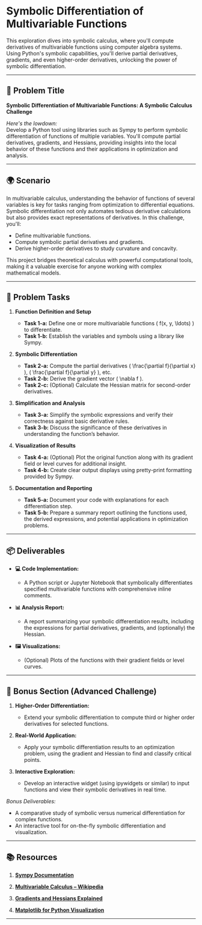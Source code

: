 # Symbolic Differentiation of Multivariable Functions

This exploration dives into symbolic calculus, where you'll compute derivatives of multivariable functions using computer algebra systems. Using Python's symbolic capabilities, you'll derive partial derivatives, gradients, and even higher-order derivatives, unlocking the power of symbolic differentiation.

---

## 📝 Problem Title

**Symbolic Differentiation of Multivariable Functions: A Symbolic Calculus Challenge**

*Here's the lowdown:*  
Develop a Python tool using libraries such as Sympy to perform symbolic differentiation of functions of multiple variables. You'll compute partial derivatives, gradients, and Hessians, providing insights into the local behavior of these functions and their applications in optimization and analysis.

---

## 🌍 Scenario

In multivariable calculus, understanding the behavior of functions of several variables is key for tasks ranging from optimization to differential equations. Symbolic differentiation not only automates tedious derivative calculations but also provides exact representations of derivatives. In this challenge, you'll:
- Define multivariable functions.
- Compute symbolic partial derivatives and gradients.
- Derive higher-order derivatives to study curvature and concavity.

This project bridges theoretical calculus with powerful computational tools, making it a valuable exercise for anyone working with complex mathematical models.

---

## 🔧 Problem Tasks

1. **Function Definition and Setup**  
   - **Task 1-a:** Define one or more multivariable functions \( f(x, y, \ldots) \) to differentiate.  
   - **Task 1-b:** Establish the variables and symbols using a library like Sympy.

2. **Symbolic Differentiation**  
   - **Task 2-a:** Compute the partial derivatives \( \frac{\partial f}{\partial x} \), \( \frac{\partial f}{\partial y} \), etc.  
   - **Task 2-b:** Derive the gradient vector \( \nabla f \).
   - **Task 2-c:** (Optional) Calculate the Hessian matrix for second-order derivatives.

3. **Simplification and Analysis**  
   - **Task 3-a:** Simplify the symbolic expressions and verify their correctness against basic derivative rules.  
   - **Task 3-b:** Discuss the significance of these derivatives in understanding the function’s behavior.

4. **Visualization of Results**  
   - **Task 4-a:** (Optional) Plot the original function along with its gradient field or level curves for additional insight.
   - **Task 4-b:** Create clear output displays using pretty-print formatting provided by Sympy.

5. **Documentation and Reporting**  
   - **Task 5-a:** Document your code with explanations for each differentiation step.
   - **Task 5-b:** Prepare a summary report outlining the functions used, the derived expressions, and potential applications in optimization problems.

---

## 📦 Deliverables

- **💻 Code Implementation:**  
  - A Python script or Jupyter Notebook that symbolically differentiates specified multivariable functions with comprehensive inline comments.
  
- **📊 Analysis Report:**  
  - A report summarizing your symbolic differentiation results, including the expressions for partial derivatives, gradients, and (optionally) the Hessian.
  
- **🖼️ Visualizations:**  
  - (Optional) Plots of the functions with their gradient fields or level curves.

---

## 🎁 Bonus Section (Advanced Challenge)

1. **Higher-Order Differentiation:**  
   - Extend your symbolic differentiation to compute third or higher order derivatives for selected functions.
   
2. **Real-World Application:**  
   - Apply your symbolic differentiation results to an optimization problem, using the gradient and Hessian to find and classify critical points.

3. **Interactive Exploration:**  
   - Develop an interactive widget (using ipywidgets or similar) to input functions and view their symbolic derivatives in real time.

*Bonus Deliverables:*  
- A comparative study of symbolic versus numerical differentiation for complex functions.
- An interactive tool for on-the-fly symbolic differentiation and visualization.

---

## 📚 Resources

1. **[Sympy Documentation](https://docs.sympy.org/latest/index.html)**

2. **[Multivariable Calculus – Wikipedia](https://en.wikipedia.org/wiki/Multivariable_calculus)**

3. **[Gradients and Hessians Explained](https://en.wikipedia.org/wiki/Hessian_matrix)**

4. **[Matplotlib for Python Visualization](https://matplotlib.org/)**

---